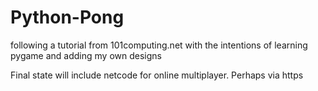 # Python-Pong

following a tutorial from 101computing.net with the intentions of learning pygame and adding my own designs

Final state will include netcode for online multiplayer. Perhaps via https